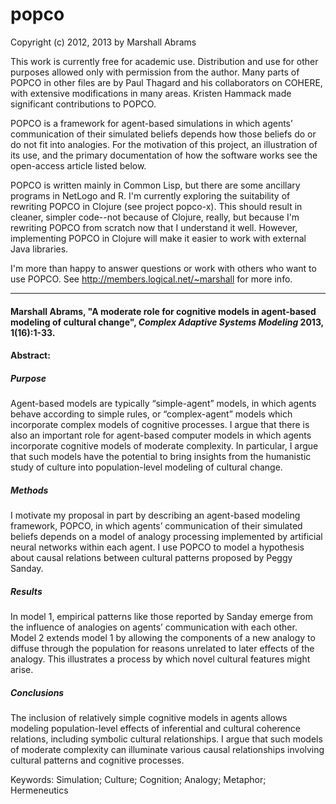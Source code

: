 popco
=======

Copyright (c) 2012, 2013 by Marshall Abrams

This work is currently free for academic use.  Distribution and use for other
purposes allowed only with permission from the author.
Many parts of POPCO in other files are by Paul Thagard and his
collaborators on COHERE, with extensive modifications in many areas.
Kristen Hammack made significant contributions to POPCO.

POPCO is a framework for agent-based simulations in which agents’
communication of their simulated beliefs depends how those beliefs do or
do not fit into analogies.  For the motivation of this project, an
illustration of its use, and the primary documentation of how the
software works see the open-access article listed below.

POPCO is written mainly in Common Lisp, but there are some ancillary
programs in NetLogo and R.  I'm currently exploring the suitability of
rewriting POPCO in Clojure (see project popco-x).  This should result in
cleaner, simpler code--not because of Clojure, really, but because I'm
rewriting POPCO from scratch now that I understand it well.  However,
implementing POPCO in Clojure will make it easier to work with external
Java libraries.

I'm more than happy to answer questions or work with others who want
to use POPCO. See http://members.logical.net/~marshall for more info.

-------

#### Marshall Abrams, "A moderate role for cognitive models in agent-based modeling of cultural change", *Complex Adaptive Systems Modeling* 2013, 1(16):1-33.

#### Abstract:

##### Purpose

Agent-based models are typically “simple-agent” models, in which agents
behave according to simple rules, or “complex-agent” models which
incorporate complex models of cognitive processes. I argue that there is
also an important role for agent-based computer models in which agents
incorporate cognitive models of moderate complexity. In particular, I
argue that such models have the potential to bring insights from the
humanistic study of culture into population-level modeling of cultural
change.

##### Methods

I motivate my proposal in part by describing an agent-based modeling
framework, POPCO, in which agents’ communication of their simulated
beliefs depends on a model of analogy processing implemented by
artificial neural networks within each agent. I use POPCO to model a
hypothesis about causal relations between cultural patterns proposed by
Peggy Sanday.

##### Results

In model 1, empirical patterns like those reported by Sanday emerge from
the influence of analogies on agents’ communication with each other.
Model 2 extends model 1 by allowing the components of a new analogy to
diffuse through the population for reasons unrelated to later effects of
the analogy. This illustrates a process by which novel cultural features
might arise.

##### Conclusions

The inclusion of relatively simple cognitive models in agents allows
modeling population-level effects of inferential and cultural coherence
relations, including symbolic cultural relationships. I argue that such
models of moderate complexity can illuminate various causal
relationships involving cultural patterns and cognitive processes.

Keywords: Simulation; Culture; Cognition; Analogy; Metaphor;
Hermeneutics
